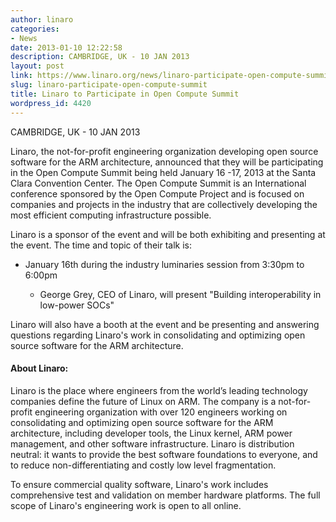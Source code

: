 ```yaml
---
author: linaro
categories:
- News
date: 2013-01-10 12:22:58
description: CAMBRIDGE, UK - 10 JAN 2013
layout: post
link: https://www.linaro.org/news/linaro-participate-open-compute-summit/
slug: linaro-participate-open-compute-summit
title: Linaro to Participate in Open Compute Summit
wordpress_id: 4420
---
```


CAMBRIDGE, UK - 10 JAN 2013

Linaro, the not-for-profit engineering organization developing open source software for the ARM architecture, announced that they will be participating in the Open Compute Summit being held January 16 -17, 2013 at the Santa Clara Convention Center. The Open Compute Summit is an International conference sponsored by the Open Compute Project and is focused on companies and projects in the industry that are collectively developing the most efficient computing infrastructure possible.

Linaro is a sponsor of the event and will be both exhibiting and presenting at the event. The time and topic of their talk is:
	
  * January 16th during the industry luminaries session from 3:30pm to 6:00pm

	
    * George Grey, CEO of Linaro, will present "Building interoperability in low-power SOCs"

Linaro will also have a booth at the event and be presenting and answering questions regarding Linaro's work in consolidating and optimizing open source software for the ARM architecture.

#### **About Linaro:**

Linaro is the place where engineers from the world’s leading technology companies define the future of Linux on ARM. The company is a not-for-profit engineering organization with over 120 engineers working on consolidating and optimizing open source software for the ARM architecture, including developer tools, the Linux kernel, ARM power management, and other software infrastructure. Linaro is distribution neutral: it wants to provide the best software foundations to everyone, and to reduce non-differentiating and costly low level fragmentation.

To ensure commercial quality software, Linaro's work includes comprehensive test and validation on member hardware platforms. The full scope of Linaro's engineering work is open to all online.